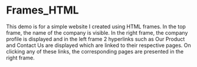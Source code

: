 # Frames_HTML
This demo is for a simple website I created using HTML frames. In the top frame, the name of the company is visible. In the right frame, the company profile is displayed and in the left frame 2 hyperlinks such as Our Product and Contact Us are displayed which are linked to their respective pages. On clicking any of these links, the corresponding pages are presented in the right frame.
